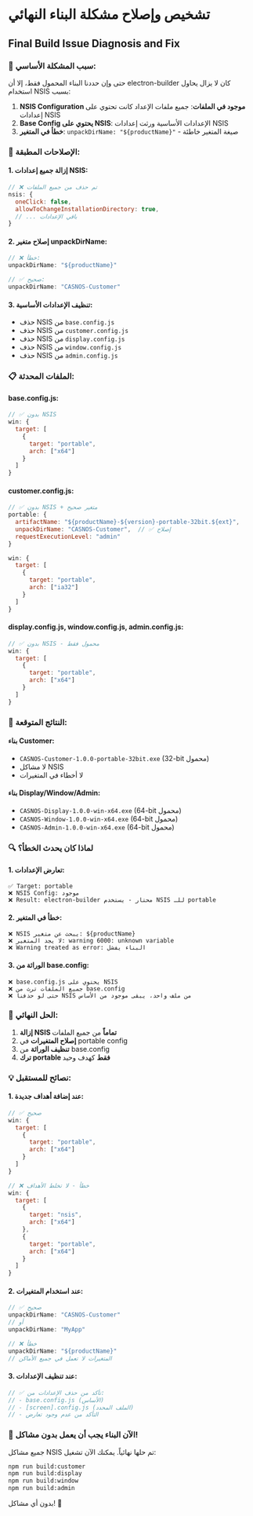 # تشخيص وإصلاح مشكلة البناء النهائي
## Final Build Issue Diagnosis and Fix

### 🚨 **سبب المشكلة الأساسي:**

حتى وإن حددنا البناء المحمول فقط، إلا أن electron-builder كان لا يزال يحاول استخدام NSIS بسبب:

1. **NSIS Configuration موجود في الملفات**: جميع ملفات الإعداد كانت تحتوي على إعدادات NSIS
2. **Base Config يحتوي على NSIS**: الإعدادات الأساسية ورثت إعدادات NSIS
3. **خطأ في المتغير**: `unpackDirName: "${productName}"` - صيغة المتغير خاطئة

### 🔧 **الإصلاحات المطبقة:**

#### 1. إزالة جميع إعدادات NSIS:
```javascript
// ❌ تم حذف من جميع الملفات
nsis: {
  oneClick: false,
  allowToChangeInstallationDirectory: true,
  // ... باقي الإعدادات
}
```

#### 2. إصلاح متغير unpackDirName:
```javascript
// ❌ خطأ:
unpackDirName: "${productName}"

// ✅ صحيح:
unpackDirName: "CASNOS-Customer"
```

#### 3. تنظيف الإعدادات الأساسية:
- حذف NSIS من `base.config.js`
- حذف NSIS من `customer.config.js`
- حذف NSIS من `display.config.js`
- حذف NSIS من `window.config.js`
- حذف NSIS من `admin.config.js`

### 📋 **الملفات المحدثة:**

#### base.config.js:
```javascript
// ✅ بدون NSIS
win: {
  target: [
    {
      target: "portable",
      arch: ["x64"]
    }
  ]
}
```

#### customer.config.js:
```javascript
// ✅ بدون NSIS + متغير صحيح
portable: {
  artifactName: "${productName}-${version}-portable-32bit.${ext}",
  unpackDirName: "CASNOS-Customer",  // ✅ إصلاح
  requestExecutionLevel: "admin"
}

win: {
  target: [
    {
      target: "portable",
      arch: ["ia32"]
    }
  ]
}
```

#### display.config.js, window.config.js, admin.config.js:
```javascript
// ✅ بدون NSIS - محمول فقط
win: {
  target: [
    {
      target: "portable",
      arch: ["x64"]
    }
  ]
}
```

### 🎯 **النتائج المتوقعة:**

#### بناء Customer:
- `CASNOS-Customer-1.0.0-portable-32bit.exe` (32-bit محمول)
- لا مشاكل NSIS
- لا أخطاء في المتغيرات

#### بناء Display/Window/Admin:
- `CASNOS-Display-1.0.0-win-x64.exe` (64-bit محمول)
- `CASNOS-Window-1.0.0-win-x64.exe` (64-bit محمول)
- `CASNOS-Admin-1.0.0-win-x64.exe` (64-bit محمول)

### 🔍 **لماذا كان يحدث الخطأ؟**

#### 1. تعارض الإعدادات:
```
✅ Target: portable
❌ NSIS Config: موجود
❌ Result: electron-builder محتار - يستخدم NSIS للـ portable
```

#### 2. خطأ في المتغير:
```
❌ NSIS يبحث عن متغير: ${productName}
❌ لا يجد المتغير: warning 6000: unknown variable
❌ Warning treated as error: البناء يفشل
```

#### 3. الوراثة من base.config:
```
❌ base.config.js يحتوي على NSIS
❌ جميع الملفات ترث من base.config
❌ حتى لو حذفنا NSIS من ملف واحد، يبقى موجود من الأساس
```

### 🚀 **الحل النهائي:**

1. **إزالة NSIS تماماً** من جميع الملفات
2. **إصلاح المتغيرات** في portable config
3. **تنظيف الوراثة** من base.config
4. **ترك portable فقط** كهدف وحيد

### 💡 **نصائح للمستقبل:**

#### 1. عند إضافة أهداف جديدة:
```javascript
// ✅ صحيح
win: {
  target: [
    {
      target: "portable",
      arch: ["x64"]
    }
  ]
}

// ❌ خطأ - لا تخلط الأهداف
win: {
  target: [
    {
      target: "nsis",
      arch: ["x64"]
    },
    {
      target: "portable",
      arch: ["x64"]
    }
  ]
}
```

#### 2. عند استخدام المتغيرات:
```javascript
// ✅ صحيح
unpackDirName: "CASNOS-Customer"
// أو
unpackDirName: "MyApp"

// ❌ خطأ
unpackDirName: "${productName}"
// المتغيرات لا تعمل في جميع الأماكن
```

#### 3. عند تنظيف الإعدادات:
```javascript
// ✅ تأكد من حذف الإعدادات من:
// - base.config.js (الأساس)
// - [screen].config.js (الملف المحدد)
// - التأكد من عدم وجود تعارض
```

### 🎉 **الآن البناء يجب أن يعمل بدون مشاكل!**

جميع مشاكل NSIS تم حلها نهائياً. يمكنك الآن تشغيل:

```bash
npm run build:customer
npm run build:display
npm run build:window
npm run build:admin
```

بدون أي مشاكل! 🚀

